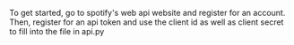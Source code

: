 To get started, go to spotify's web api website and register for an account. Then, register for an api token and use the client id as well as client secret to fill into the file in api.py
